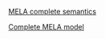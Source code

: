 
[MELA complete semantics](https://ludovicalv.github.io/MELA/Semantics.pdf) <br />

[Complete MELA model](https://ludovicalv.github.io/ModelMS/) <br />
